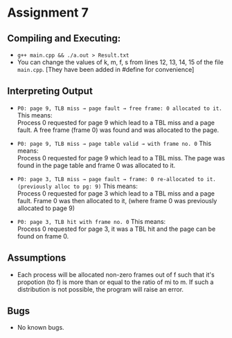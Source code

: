 # Assignment 7

## Compiling and Executing:
- ```g++ main.cpp && ./a.out > Result.txt```
- You can change the values of k, m, f, s from lines 12, 13, 14, 15 of the file ```main.cpp```.   [They have been added in #define for convenience]

## Interpreting Output
- ```P0: page 9, TLB miss → page fault → free frame: 0 allocated to it.``` This means:  
Process 0 requested for page 9 which lead to a TBL miss and a page fault. A free frame (frame 0) was found and was allocated to the page.

- ```P0: page 9, TLB miss → page table valid → with frame no. 0``` This means:  
Process 0 requested for page 9 which lead to a TBL miss. The page was found in the page table and frame 0 was allocated to it.

- ```P0: page 3, TLB miss → page fault → frame: 0 re-allocated to it. (previously alloc to pg: 9)``` This means:  
Process 0 requested for page 3 which lead to a TBL miss and a page fault. Frame 0 was then allocated to it, (where frame 0 was previously allocated to page 9)

- ```P0: page 3, TLB hit with frame no. 0``` This means:  
Process 0 requested for page 3, it was a TBL hit and the page can be found on frame 0.

## Assumptions
- Each process will be allocated non-zero frames out of f such that it's propotion (to f) is more than or equal to the ratio of mi to m. If such a distribution is not possible, the program will raise an error.

## Bugs
- No known bugs.
